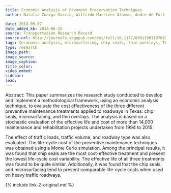 ```yaml
---
title: Economic Analysis of Pavement Preservation Techniques
author: Natalia Zuniga-Garcia, Wilfrido Martinez-Alonso, Andre de Fortier Smit, Feng Hong, Jorge A. Prozzi

date: 2018-05-07
date_added_kb: 2018-06-15
source: Transportation Research Record
source-url: http://journals.sagepub.com/doi/full/10.1177/0361198118768515
tags: [economic analysis, microsurfacing, chip seals, thin overlays, Texas]
type: research
image_path: 
image_source:
image_caption:
title_color:
video_embed:
sidebar:
lead:
---
```

Abstract: This paper summarizes the research study conducted to develop and implement a methodological framework, using an economic analysis technique, to evaluate the cost effectiveness of the three different preventive maintenance treatments applied to roadways in Texas: chip seals, microsurfacing, and thin overlays. The analysis is based on a stochastic evaluation of the effective life and cost of more than 14,000 maintenance and rehabilitation projects undertaken from 1994 to 2015.
<!--more-->
The effect of traffic loads, traffic volume, and roadway type was also evaluated. The life-cycle cost of the preventive maintenance techniques was obtained using a Monte Carlo simulation. Among the principal results, it was found that chip seals are the most cost-effective treatment and present the lowest life-cycle cost variability. The effective life of all three treatments was found to be quite similar. Additionally, it was found that the chip seals and microsurfacing tend to present comparable life-cycle costs when used on heavy traffic roadways.

{% include link-2-original.md %}
